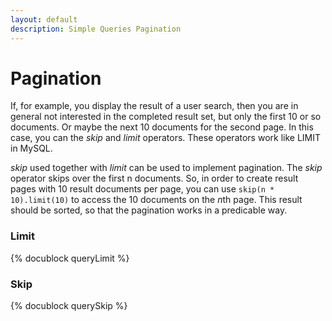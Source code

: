 ```yaml
---
layout: default
description: Simple Queries Pagination
---
```

Pagination
==========

If, for example, you display the result of a user search, then you are in
general not interested in the completed result set, but only the first 10 or so
documents. Or maybe the next 10 documents for the second page. In this case, you
can the *skip* and *limit* operators. These operators work like LIMIT in
MySQL.

*skip* used together with *limit* can be used to implement pagination.
The *skip* operator skips over the first n documents. So, in order to create
result pages with 10 result documents per page, you can use
`skip(n * 10).limit(10)` to access the 10 documents on the *n*th page. This result
should be sorted, so that the pagination works in a predicable way.

### Limit
<!-- js/common/modules/org/arangodb/simple-query-common.js -->
{% docublock queryLimit %}

### Skip
<!-- js/common/modules/org/arangodb/simple-query-common.js -->
{% docublock querySkip %}